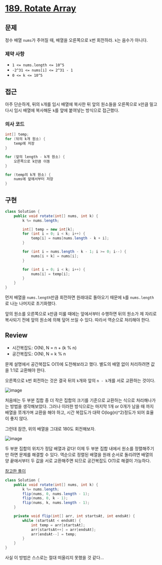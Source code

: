 # [189. Rotate Array](https://leetcode.com/problems/rotate-array/)

## 문제

정수 배열 `nums`가 주어질 때, 배열을 오른쪽으로 `k`번 회전하라. `k`는 음수가 아니다.

### 제약 사항

- `1 <= nums.length <= 10^5`
- `-2^31 <= nums[i] <= 2^31 - 1`
- `0 <= k <= 10^5`

## 접근

아주 단순하게, 뒤의 `k`개를 임시 배열에 복사한 뒤 앞의 원소들을 오른쪽으로 `k`만큼 밀고 다시 임시 배열에 복사해둔 `k`를 앞에 붙여넣는 방식으로 접근했다.

### 의사 코드

```java
int[] temp;
for (뒤의 k개 원소) {
	temp에 저장
}

for (앞의 length - k개 원소) {
	오른쪽으로 k만큼 이동
}

for (temp의 k개 원소) {
	nums에 앞에서부터 저장
}
```

## 구현

```java
class Solution {
    public void rotate(int[] nums, int k) {
        k %= nums.length;

        int[] temp = new int[k];
        for (int i = 0; i < k; i++) {
            temp[i] = nums[nums.length - k + i];
        }

        for (int i = nums.length - k - 1; i >= 0; i--) {
            nums[i + k] = nums[i];
        }

        for (int i = 0; i < k; i++) {
            nums[i] = temp[i];
        }
    }
}
```

먼저 배열을 `nums.length`만큼 회전하면 원래대로 돌아오기 때문에 `k`를 `nums.length`로 나눈 나머지로 초기화했다.

앞의 원소를 오른쪽으로 `k`만큼 미룰 때에는 앞에서부터 수행하면 뒤의 원소가 제 자리로 복사되기 전에 앞의 원소에 의해 덮어 쓰일 수 있다. 따라서 역순으로 처리해야 한다.

## Review

- 시간복잡도: O(N), N = n + (k % n)
- 공간복잡도: O(N), N = k % n

문제 설명에서 공간복잡도 O(1)에 도전해보라고 했다. 별도의 배열 없이 처리하려면 값을 1:1로 교환해야 한다. 

오른쪽으로 `k`번 회전하는 것은 결국 뒤의 `k`개와 앞의 `n - k`개를 서로 교환하는 것이다.

![image](https://github.com/YJGwon/leetcode-top-interview-150/assets/89305335/e521f574-5a2c-485c-a8b3-dd104f7e8def)

처음에는 두 부분 집합 중 더 작은 집합의 크기를 기준으로 교환하는 식으로 처리해나가는 방법을 생각해보았다. 그러나 이러한 방식으로는 마지막 1개 or 0개가 남을 때 까지 배열을 쪼개가며 교환을 해야 하고, 시간 복잡도가 대략 O(log(n)^2)정도가 되어 효율이 좋지 않다.

그런데 잠깐, 위의 배열을 그대로 180도 회전해보자.

![image](https://github.com/YJGwon/leetcode-top-interview-150/assets/89305335/ef471ff5-4041-461f-8c31-6b1999164873)

두 부분 집합의 위치가 정답 배열과 같다! 이제 두 부분 집합 내에서 원소를 정렬해주기만 하면 문제를 해결할 수 있다. 역순으로 정렬된 배열을 원래 순서로 돌리려면 배열의 양 끝애서부터 두 값을 서로 교환해주면 되므로 공간복잡도 O(1)로 해결이 가능하다.

[참고한 풀이](https://leetcode.com/problems/rotate-array/solutions/54252/java-o-1-space-solution-of-rotate-array/?envType=study-plan-v2&envId=top-interview-150)

```java
class Solution {
    public void rotate(int[] nums, int k) {
        k %= nums.length;
        flip(nums, 0, nums.length - 1);
        flip(nums, 0, k - 1);
        flip(nums, k, nums.length - 1);
    }

    private void flip(int[] arr, int startsAt, int endsAt) {
        while (startsAt < endsAt) {
            int temp = arr[startsAt];
            arr[startsAt++] = arr[endsAt];
            arr[endsAt--] = temp;
        }
    }
}
```

사실 이 방법은 스스로는 절대 떠올리지 못했을 것 같다…
